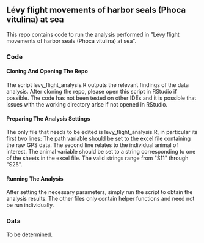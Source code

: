## Lévy flight movements of harbor seals (Phoca vitulina) at sea

This repo contains code to run the analysis performed in "Lévy flight movements of harbor seals (Phoca vitulina) at sea".

### Code

#### Cloning And Opening The Repo
The script levy_flight_analysis.R outputs the relevant findings of the data analysis. After cloning the repo, please open this script in RStudio if possible. The code has not been tested on other IDEs
and it is possible that issues with the working directory arise if not opened in RStudio. 

#### Preparing The Analysis Settings
The only file that needs to be edited is levy_flight_analysis.R, in particular its first two lines: The path variable should be set to the excel file containing
the raw GPS data. The second line relates to the individual animal of interest. The animal variable should be set to a string corresponding to one of the sheets in the excel file. The valid strings range from "S11" through "S25".

#### Running The Analysis
After setting the necessary parameters, simply run the script to obtain the analysis results. The other files only contain helper functions and need not be run individually.

### Data
To be determined.
